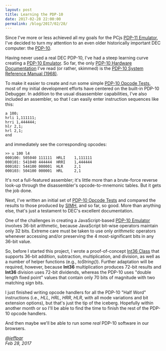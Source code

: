 ```yaml
---
layout: post
title: Learning the PDP-10
date: 2017-02-28 22:00:00
permalink: /blog/2017/02/28/
---
```


Since I've more or less achieved all my goals for the PCjs [PDP-11 Emulator](/machines/dec/pdp11/),
I've decided to turn my attention to an even older historically important DEC computer:
the [PDP-10](https://en.wikipedia.org/wiki/PDP-10#Cancellation_and_influence).  

Having never used a real DEC PDP-10, I've had a steep learning curve creating a [PDP-10 Emulator](/modules/pdp10/).
So far, the only [PDP-10 Hardware Documentation](/pubs/dec/pdp10/) I've read (or rather, skimmed) is the
[PDP-10 System Reference Manual (1968)](https://1drv.ms/b/s!ArcO_mFRe1Z9gp1fP3wKOXBGsZETkQ).

To make it easier to create and run some simple [PDP-10 Opcode Tests](/apps/pdp10/tests/opcodes/), most of my initial development
efforts have centered on the built-in PDP-10 Debugger.  In addition to the usual disassembler capabilities, I've also included
an assembler, so that I can easily enter instruction sequences like this:

	a 100;
	hrli 1,111111;
	hrri 1,444444;
	hlr 2,1;
	hrl 2,1;
	end

and immediately see the corresponding opcodes:

	>> u 100 l4
	000100: 505040 111111  HRLI    1,111111
	000101: 541040 444444  HRRI    1,444444
	000102: 544100 000001  HLR     2,1
	000103: 504100 000001  HRL     2,1

It's not a full-featured assembler; it's little more than a brute-force reverse look-up through the disassembler's
opcode-to-mnemonic tables.  But it gets the job done.

Next, I've written an initial set of [PDP-10 Opcode Tests](/apps/pdp10/tests/opcodes/) and compared the results to those produced
by [SIMH](https://github.com/simh/simh), and so far, so good.  More than anything else, that's just a testament to DEC's
excellent documentation.

One of the challenges in creating a JavaScript-based [PDP-10 Emulator](/modules/pdp10/) involves 36-bit arithmetic, because
JavaScript bit-wise operators maintain only 32 bits.  Extreme care must be taken to use only *arithmetic* operators whenever
accessing and/or preserving the 4 most-significant bits in any 36-bit value.

So, before I started this project, I wrote a proof-of-concept [Int36 Class](/modules/shared/lib/int36.js) that supports 36-bit
addition, subtraction, multiplication, and division, as well as a number of helper functions (e.g., *toString()*).  Further
adaptation will be required, however, because **Int36** multiplication produces 72-bit results and **Int36** division uses 72-bit
dividends, whereas the PDP-10 uses "double length fixed point" values that contain only 70 bits of magnitude with two matching
sign bits.

I just finished writing opcode handlers for all the PDP-10 "Half Word" instructions (i.e., *HLL*, *HRL*, *HRR*, *HLR*, with all
mode variations and bit extension options), but that's just the tip of the iceberg.  Hopefully within another month or
so I'll be able to find the time to finish the rest of the PDP-10 opcode handlers.

And then maybe we'll be able to run some *real* PDP-10 software in our browsers.

*[@jeffpar](https://jeffpar.com)*  
*Feb 28, 2017*
